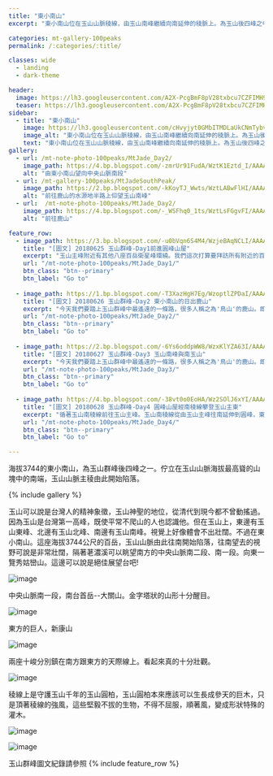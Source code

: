 ```yaml
---
title: "東小南山"
excerpt: "東小南山位在玉山山脈稜線，由玉山南峰繼續向南延伸的稜脈上。為玉山後四峰之中南邊的一座百岳。通常會跟著鹿山一起爬。"

categories: mt-gallery-100peaks
permalink: /:categories/:title/

classes: wide
  - landing
  - dark-theme

header:
  image: https://lh3.googleusercontent.com/A2X-PcgBmF8pV28txbcu7CZFIMH9g1NBCz7M8Vg3wC_iVP2jmbUlD4uQd5DMJbej9VFjcK_DJ-2ojSisuV0=w1920-h1080
  teaser: https://lh3.googleusercontent.com/A2X-PcgBmF8pV28txbcu7CZFIMH9g1NBCz7M8Vg3wC_iVP2jmbUlD4uQd5DMJbej9VFjcK_DJ-2ojSisuV0=w1920-h1080
sidebar:
  - title: "東小南山"
    image: https://lh3.googleusercontent.com/cHvyjyt0GMbITMDLaUkCNmTybv2z8FLhvB6rVwAmSlAQ8hcYVnBlsDcY5_SA5BnatFz0yjUs8s_ZerwBE-k=w1920-h1080
    image_alt: "東小南山位在玉山山脈稜線，由玉山南峰繼續向南延伸的稜脈上。為玉山後四峰之中南邊的一座百岳。通常會跟著鹿山一起爬。"
    text: "東小南山位在玉山山脈稜線，由玉山南峰繼續向南延伸的稜脈上。為玉山後四峰之中南邊的一座百岳。通常會跟著鹿山一起爬。"
gallery:
  - url: /mt-note-photo-100peaks/MtJade_Day2/
    image_path: https://4.bp.blogspot.com/-zmrUr91FudA/WztK1Eztd_I/AAAAAAAA25Q/yaKOXM9BFqIY141WT8wSrF1_fxdcTnsIwCLcBGAs/s1600/_MG_8480.JPG
    alt: "由東小南山望向中央山脈南段"
  - url: /mt-gallery-100peaks/MtJadeSouthPeak/
    image_path: https://2.bp.blogspot.com/-kKoyTJ_Wwts/WztLABwFlHI/AAAAAAAA25g/q_zp7TEViTAQ3oNgSWba1GoX6H6zljPkQCLcBGAs/s640/_MG_8482.JPG
    alt: "前往鹿山的水源地半路上仰望玉山南峰"
  - url:  /mt-note-photo-100peaks/MtJade_Day2/
    image_path: https://4.bp.blogspot.com/-_WSFhq0_1ts/WztLsFGgvFI/AAAAAAAA26k/_1ZC1wZEofE0PcMXGOYzDypKSq_Z1PguwCLcBGAs/s640/_MG_8528.JPG
    alt: "前往鹿山"

feature_row:
  - image_path: https://3.bp.blogspot.com/-u0bVqn6S4M4/WzjeBAqNCLI/AAAAAAAA22w/mIC6J3mBFNAfUhbbNuHIYWy38DFhuNdBwCPcBGAYYCw/s640/_MG_8385.JPG
    title: "[圖文] 20180625 玉山群峰-Day1前進圓峰山屋"
    excerpt: "玉山主峰附近有其他八座百岳衛星峰環繞。我們這次打算要拜訪所有附近的百岳，通稱玉山群峰。這次我們拜訪次序為：玉山前峰、東小南山、鹿山、玉山南峰、南玉山、玉山主峰、玉山東峰、玉山西峰。以及我們後來漏掉沒去的玉山北峰。"
    url: "/mt-note-photo-100peaks/MtJade_Day1/"
    btn_class: "btn--primary"
    btn_label: "Go to"
  
  - image_path: https://1.bp.blogspot.com/-T3XazHgH7Eg/WzoptlZPDaI/AAAAAAAA25I/k2yLYVNK428h9cc7gjn6yzYdTPaZXt17ACEwYBhgL/s640/_MG_8455.JPG
    title: "[圖文] 20180626 玉山群峰-Day2 東小南山的日出鹿山"
    excerpt: "今天我們要踏上玉山群峰中最遙遠的一條路，很多人稱之為'鳥山'的鹿山。即使是夏天，海拔超過三千六的圓峰山屋凌晨的溫度可是只有個位數，要爬出睡袋需要下很大的決心。今天我們要爬的山包含東小南山以及鹿山，這兩座山為玉山群峰後四峰之中相對遙遠的兩座百岳。"
    url: "/mt-note-photo-100peaks/MtJade_Day2/"
    btn_class: "btn--primary"
    btn_label: "Go to"
  
  - image_path: https://2.bp.blogspot.com/-6Ys6oddpWW8/WzxKlYZA63I/AAAAAAAA3AI/aQ1p1XjCExAVXrbo4MHfp_ymqBjN6ONUACPcBGAYYCw/s640/_MG_8683.JPG
    title: "[圖文] 20180627 玉山群峰-Day3 玉山南峰與南玉山"
    excerpt: "今天我們要踏上玉山群峰中最遙遠的一條路，很多人稱之為'鳥山'的鹿山。即使是夏天，海拔超過三千六的圓峰山屋凌晨的溫度可是只有個位數，要爬出睡袋需要下很大的決心。今天我們要爬的山包含東小南山以及鹿山，這兩座山為玉山群峰後四峰之中相對遙遠的兩座百岳。"
    url: "/mt-note-photo-100peaks/MtJade_Day3/"
    btn_class: "btn--primary"
    btn_label: "Go to"
  
  - image_path: https://4.bp.blogspot.com/-38vt0o0EoHA/Wz2SOlJ6xYI/AAAAAAAA3IE/d0PN9U9fH5830P8uTz--24hmlS_oQxXjgCPcBGAYYCw/s640/_MG_8794.JPG
    title: "[圖文] 20180628 玉山群峰-Day4 圓峰山屋經南稜線攀登玉山主東"
    excerpt: "循著玉山南稜線前往玉山主峰。玉山南稜線從由玉山主峰往南延伸到圓峰，東西兩側一起侵蝕這條稜線，使得這條稜線的地質破碎，走在南稜線上，往左往右看都是斷崖。如果想要知道自己有沒有懼高症，來一趟南稜線就對了。"
    url: "/mt-note-photo-100peaks/MtJade_Day4/"
    btn_class: "btn--primary"
    btn_label: "Go to"

---
```


海拔3744的東小南山，為玉山群峰後四峰之一。佇立在玉山山脈海拔最高聳的山塊中的南端，玉山山脈主稜由此開始陷落。

{% include gallery %}

玉山可以說是台灣人的精神象徵，玉山神聖的地位，從清代到現今都不曾動搖過。因為玉山是台灣第一高峰，既使平常不爬山的人也認識他。但在玉山上，東邊有玉山東峰、北邊有玉山北峰、南邊有玉山南峰。視覺上好像體會不出壯闊。不過在東小南山。這座海拔3744公尺的百岳，玉山山脈由此往南開始陷落，往南望去的視野可說是非常壯闊，隔著荖濃溪可以眺望南方的中央山脈南二段、南一段。向東一覽秀姑巒山。這邊可以說是絕佳展望台吧!


![image](https://lh3.googleusercontent.com/yKi0E0o9EYrACN876esn8PBaIgnhLlnNRGRAMvJLeH_j6UVBDHLmbpz3gfCtHXRKMTXf1KkAotpx5JqtX4I=w1920-h1080)

中央山脈南一段，南台首岳--大關山。金字塔狀的山形十分醒目。

![image](https://3.bp.blogspot.com/-qeIasGh8aWE/Wzopa1PMSOI/AAAAAAAA24g/hc4VlIuaVvgaKKBDjHdGEhBnSH4p-8CZQCLcBGAs/s1600/_MG_8449.JPG)

東方的巨人，新康山

![image](https://3.bp.blogspot.com/-8KEgxEm3Jxk/Wzopc2A5kfI/AAAAAAAA24k/0FgOKPM2B9Q1m7tJFZEVG3Pm4rQSYneUgCLcBGAs/s1600/_MG_8450.JPG)

兩座十峻分別鎮在南方跟東方的天際線上。看起來真的十分壯觀。

![image](https://4.bp.blogspot.com/-zmrUr91FudA/WztK1Eztd_I/AAAAAAAA25Q/yaKOXM9BFqIY141WT8wSrF1_fxdcTnsIwCLcBGAs/s1600/_MG_8480.JPG)

稜線上是守護玉山千年的玉山圓柏，玉山圓柏本來應該可以生長成參天的巨木，只是頂著稜線的強風，這些堅毅不拔的生物，不得不屈服，順著風，變成形狀特殊的灌木。

![image](https://1.bp.blogspot.com/-T3XazHgH7Eg/WzoptlZPDaI/AAAAAAAA248/-oqT297I6wwIZD-nM6jdaIHGe4fwCLCDACLcBGAs/s1600/_MG_8455.JPG)

![image](https://lh3.googleusercontent.com/s7dFxOpqF53ufJheRRwCLq4w__6pl8eGS6hg1OdmiEUB59R0WbiocAjns0u3TeQvitfdy6u6u6aNrhAtruc=w1920-h1080)  


玉山群峰圖文紀錄請參照
{% include feature_row %}
